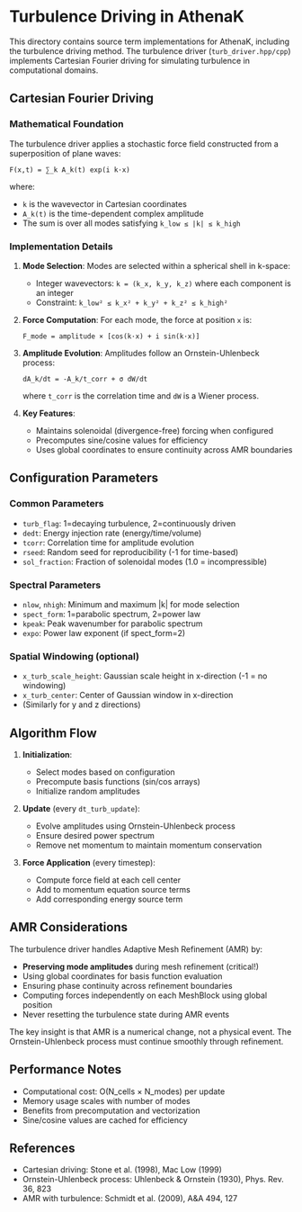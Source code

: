 # Turbulence Driving in AthenaK

This directory contains source term implementations for AthenaK, including the turbulence driving method. The turbulence driver (`turb_driver.hpp/cpp`) implements Cartesian Fourier driving for simulating turbulence in computational domains.

## Cartesian Fourier Driving

### Mathematical Foundation

The turbulence driver applies a stochastic force field constructed from a superposition of plane waves:

```
F(x,t) = ∑_k A_k(t) exp(i k·x)
```

where:
- `k` is the wavevector in Cartesian coordinates
- `A_k(t)` is the time-dependent complex amplitude
- The sum is over all modes satisfying `k_low ≤ |k| ≤ k_high`

### Implementation Details

1. **Mode Selection**: Modes are selected within a spherical shell in k-space:
   - Integer wavevectors: `k = (k_x, k_y, k_z)` where each component is an integer
   - Constraint: `k_low² ≤ k_x² + k_y² + k_z² ≤ k_high²`

2. **Force Computation**: For each mode, the force at position `x` is:
   ```
   F_mode = amplitude × [cos(k·x) + i sin(k·x)]
   ```
   
3. **Amplitude Evolution**: Amplitudes follow an Ornstein-Uhlenbeck process:
   ```
   dA_k/dt = -A_k/t_corr + σ dW/dt
   ```
   where `t_corr` is the correlation time and `dW` is a Wiener process.

4. **Key Features**:
   - Maintains solenoidal (divergence-free) forcing when configured
   - Precomputes sine/cosine values for efficiency
   - Uses global coordinates to ensure continuity across AMR boundaries

## Configuration Parameters

### Common Parameters
- `turb_flag`: 1=decaying turbulence, 2=continuously driven
- `dedt`: Energy injection rate (energy/time/volume)
- `tcorr`: Correlation time for amplitude evolution
- `rseed`: Random seed for reproducibility (-1 for time-based)
- `sol_fraction`: Fraction of solenoidal modes (1.0 = incompressible)

### Spectral Parameters
- `nlow`, `nhigh`: Minimum and maximum |k| for mode selection
- `spect_form`: 1=parabolic spectrum, 2=power law
- `kpeak`: Peak wavenumber for parabolic spectrum
- `expo`: Power law exponent (if spect_form=2)

### Spatial Windowing (optional)
- `x_turb_scale_height`: Gaussian scale height in x-direction (-1 = no windowing)
- `x_turb_center`: Center of Gaussian window in x-direction
- (Similarly for y and z directions)

## Algorithm Flow

1. **Initialization**:
   - Select modes based on configuration
   - Precompute basis functions (sin/cos arrays)
   - Initialize random amplitudes

2. **Update** (every `dt_turb_update`):
   - Evolve amplitudes using Ornstein-Uhlenbeck process
   - Ensure desired power spectrum
   - Remove net momentum to maintain momentum conservation

3. **Force Application** (every timestep):
   - Compute force field at each cell center
   - Add to momentum equation source terms
   - Add corresponding energy source term

## AMR Considerations

The turbulence driver handles Adaptive Mesh Refinement (AMR) by:
- **Preserving mode amplitudes** during mesh refinement (critical!)
- Using global coordinates for basis function evaluation
- Ensuring phase continuity across refinement boundaries
- Computing forces independently on each MeshBlock using global position
- Never resetting the turbulence state during AMR events

The key insight is that AMR is a numerical change, not a physical event. The Ornstein-Uhlenbeck process must continue smoothly through refinement.

## Performance Notes

- Computational cost: O(N_cells × N_modes) per update
- Memory usage scales with number of modes
- Benefits from precomputation and vectorization
- Sine/cosine values are cached for efficiency

## References

- Cartesian driving: Stone et al. (1998), Mac Low (1999)
- Ornstein-Uhlenbeck process: Uhlenbeck & Ornstein (1930), Phys. Rev. 36, 823
- AMR with turbulence: Schmidt et al. (2009), A&A 494, 127